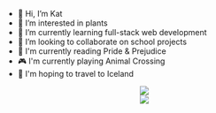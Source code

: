 - 👋 Hi, I’m Kat
- 👀 I’m interested in plants
- 🌱 I’m currently learning full-stack web development
- 💞️ I’m looking to collaborate on school projects
- 📖 I'm currently reading Pride & Prejudice
- 🎮 I'm currently playing Animal Crossing
- 🛫 I'm hoping to travel to Iceland
<!-- - 📫 How to reach me ...-->

<!---
ktannehill/ktannehill is a ✨ special ✨ repository because its `README.md` (this file) appears on your GitHub profile.
You can click the Preview link to take a look at your changes.
--->

<!-- <img src="" alt="" style="max-width:100%"> -->

<p align="center">
  <a href="https://skillicons.dev">
    <img src="https://skillicons.dev/icons?i=css,discord,figma,flask,git,github,html,js,linkedin" /><br />
    <img src="https://skillicons.dev/icons?i=materialui,ps,postman,py,react,replit,sqlite,vscode" />
  </a>
</p>

<!--<p>
![BuyMeACoffee](https://img.shields.io/badge/Buy%20Me%20a%20Coffee-ffdd00?style=for-the-badge&logo=buy-me-a-coffee&logoColor=black)
</p>-->
